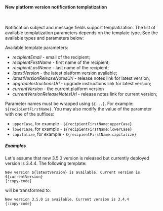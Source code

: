 #### New platform version notification templatization

<div class="divider"></div>
<br/>

Notification subject and message fields support templatization. The list of available templatization parameters depends on the template type.
See the available types and parameters below:

Available template parameters:

  * *recipientEmail* - email of the recipient;
  * *recipientFirstName* - first name of the recipient;
  * *recipientLastName* - last name of the recipient;
  * *latestVersion* - the latest platform version available;
  * *latestVersionReleaseNotesUrl* - release notes link for latest version;
  * *upgradeInstructionsUrl* - upgrade instructions link for latest version;    
  * *currentVersion* - the current platform version 
  * *currentVersionReleaseNotesUrl* - release notes link for current version;

Parameter names must be wrapped using `${...}`. For example: `${recipientFirstName}`. 
You may also modify the value of the parameter with one of the suffixes:

  * `upperCase`, for example - `${recipientFirstName:upperCase}`
  * `lowerCase`, for example - `${recipientFirstName:lowerCase}`
  * `capitalize`, for example - `${recipientFirstName:capitalize}`

<div class="divider"></div>

##### Examples

Let's assume that new 3.5.0 version is released but currently deployed version is 3.4.4. The following template:

```text
New version ${latestVersion} is available. Current version is ${currentVersion}
{:copy-code}
```

will be transformed to:

```text
New version 3.5.0 is available. Current version is 3.4.4
{:copy-code}
```

<br>
<br>
